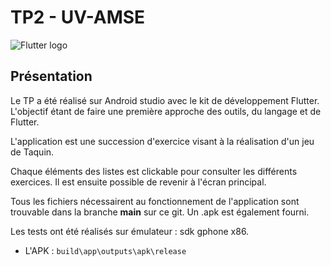 # TP2 - UV-AMSE

![Flutter logo](https://flutter.dev/images/catalog-widget-placeholder.png)

## Présentation 

Le TP a été réalisé sur Android studio avec le kit de développement Flutter. L'objectif étant de faire une première approche des outils, du langage et de Flutter.

L'application est une succession d'exercice visant à la réalisation d'un jeu de Taquin.

Chaque éléments des listes est clickable pour consulter les différents exercices. Il est ensuite possible de revenir à l'écran principal.

Tous les fichiers nécessairent au fonctionnement de l'application sont trouvable dans la branche **main** sur ce git.
Un .apk est également fourni.

Les tests ont été réalisés sur émulateur : sdk gphone x86.

* L'APK : `build\app\outputs\apk\release`
